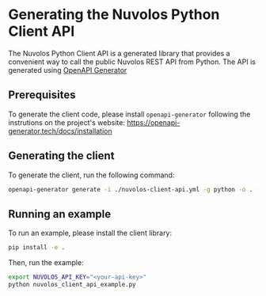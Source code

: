 # Generating the Nuvolos Python Client API

The Nuvolos Python Client API is a generated library that provides a convenient way to call the public Nuvolos REST API from Python. The API is generated using [OpenAPI Generator](https://openapi-generator.tech/)


## Prerequisites

To generate the client code, please install `openapi-generator` following the instrutions on the project's website: https://openapi-generator.tech/docs/installation

## Generating the client

To generate the client, run the following command:

```bash
openapi-generator generate -i ./nuvolos-client-api.yml -g python -o . --skip-validate-spec -c ./python_gen.yml
```

## Running an example

To run an example, please install the client library:

```bash
pip install -e .
```

Then, run the example:

```bash
export NUVOLOS_API_KEY="<your-api-key>"
python nuvolos_client_api_example.py
```